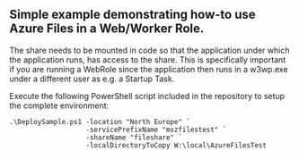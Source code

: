 <h2>Simple example demonstrating how-to use Azure Files in a Web/Worker Role.</h2>

The share needs to be mounted in code so that the application under which the application runs, has access to the share. This is specifically important if you are running a WebRole since the application then runs in a w3wp.exe under a different user as e.g. a Startup Task.

Execute the following PowerShell script included in the repository to setup the complete environment:

```
.\DeploySample.ps1 -location "North Europe" `
                   -servicePrefixName "mszfilestest" `
                   -shareName "fileshare" `
                   -localDirectoryToCopy W:\local\AzureFilesTest
```